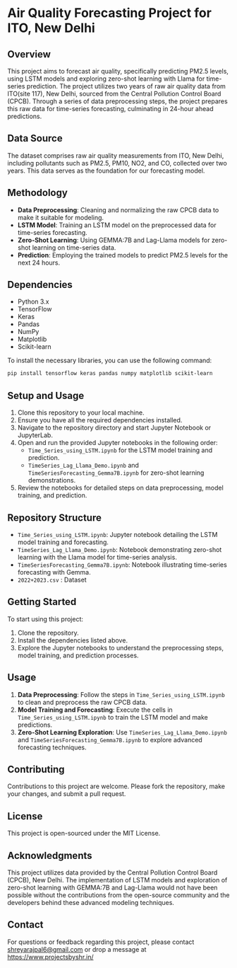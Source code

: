 # Air Quality Forecasting Project for ITO, New Delhi

## Overview
This project aims to forecast air quality, specifically predicting PM2.5 levels, using LSTM models and exploring zero-shot learning with Llama for time-series prediction. The project utilizes two years of raw air quality data from ITO(site 117), New Delhi, sourced from the Central Pollution Control Board (CPCB). Through a series of data preprocessing steps, the project prepares this raw data for time-series forecasting, culminating in 24-hour ahead predictions.

## Data Source
The dataset comprises raw air quality measurements from ITO, New Delhi, including pollutants such as PM2.5, PM10, NO2, and CO, collected over two years. This data serves as the foundation for our forecasting model.

## Methodology
- **Data Preprocessing**: Cleaning and normalizing the raw CPCB data to make it suitable for modeling.
- **LSTM Model**: Training an LSTM model on the preprocessed data for time-series forecasting.
- **Zero-Shot Learning**: Using GEMMA:7B and Lag-Llama models for zero-shot learning on time-series data.
- **Prediction**: Employing the trained models to predict PM2.5 levels for the next 24 hours.

## Dependencies
- Python 3.x
- TensorFlow
- Keras
- Pandas
- NumPy
- Matplotlib
- Scikit-learn

To install the necessary libraries, you can use the following command:
```bash
pip install tensorflow keras pandas numpy matplotlib scikit-learn
```

## Setup and Usage
1. Clone this repository to your local machine.
2. Ensure you have all the required dependencies installed.
3. Navigate to the repository directory and start Jupyter Notebook or JupyterLab.
4. Open and run the provided Jupyter notebooks in the following order:
   - `Time_Series_using_LSTM.ipynb` for the LSTM model training and prediction.
   - `TimeSeries_Lag_Llama_Demo.ipynb` and `TimeSeriesForecasting_Gemma7B.ipynb` for zero-shot learning demonstrations.
5. Review the notebooks for detailed steps on data preprocessing, model training, and prediction.


## Repository Structure
- `Time_Series_using_LSTM.ipynb`: Jupyter notebook detailing the LSTM model training and forecasting.
- `TimeSeries_Lag_Llama_Demo.ipynb`: Notebook demonstrating zero-shot learning with the Llama model for time-series analysis.
- `TimeSeriesForecasting_Gemma7B.ipynb`: Notebook illustrating time-series forecasting with Gemma.
- `2022+2023.csv` : Dataset

## Getting Started
To start using this project:
1. Clone the repository.
2. Install the dependencies listed above.
3. Explore the Jupyter notebooks to understand the preprocessing steps, model training, and prediction processes.

## Usage
1. **Data Preprocessing**: Follow the steps in `Time_Series_using_LSTM.ipynb` to clean and preprocess the raw CPCB data.
2. **Model Training and Forecasting**: Execute the cells in `Time_Series_using_LSTM.ipynb` to train the LSTM model and make predictions.
3. **Zero-Shot Learning Exploration**: Use `TimeSeries_Lag_Llama_Demo.ipynb` and `TimeSeriesForecasting_Gemma7B.ipynb` to explore advanced forecasting techniques.

## Contributing
Contributions to this project are welcome. Please fork the repository, make your changes, and submit a pull request.

## License
This project is open-sourced under the MIT License.

## Acknowledgments
This project utilizes data provided by the Central Pollution Control Board (CPCB), New Delhi. The implementation of LSTM models and exploration of zero-shot learning with GEMMA:7B and Lag-Llama would not have been possible without the contributions from the open-source community and the developers behind these advanced modeling techniques.

## Contact
For questions or feedback regarding this project, please contact shreyarajpal6@gmail.com or drop a message at https://www.projectsbyshr.in/


